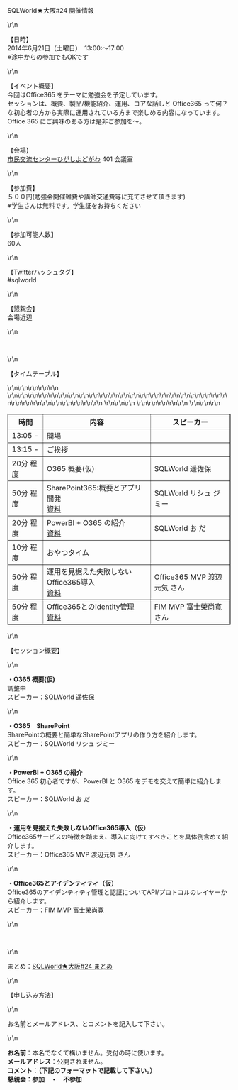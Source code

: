 <p>SQLWorld★大阪#24 開催情報</p>\r\n<p>【日時】<br />2014年6月21日（土曜日）　13:00:～17:00<br /><span>※途中からの参加でもOKです</span></p>\r\n<p>
    【イベント概要】<br />今回はOffice365 をテーマに勉強会を予定しています。<br />セッションは、概要、製品/機能紹介、運用、コアな話しと Office365
    って何？な初心者の方から実際に運用されている方まで楽しめる内容になっています。<br />Office 365 にご興味のある方は是非ご参加を～。</p>\r\n<p>【会場】&nbsp;&nbsp;<br /><a
        href=\"http://www.skc-higashiyodogawa.jp/\" target=\"_blank\">市民交流センターひがしよどがわ</a> 401 会議室</p>\r\n<p>
    【参加費】<br />５００円(勉強会開催雑費や講師交通費等に充てさせて頂きます)<br />※学生さんは無料です。学生証をお持ちください</p>\r\n<p>【参加可能人数】<br />60人</p>\r\n<p>
    【Twitterハッシュタグ】<br />#sqlworld</p>\r\n<p>【懇親会】<br />会場近辺</p>\r\n<p>&nbsp;</p>\r\n<p>【タイムテーブル】</p>\r\n<table
    style=\"width: 100%;\" border=\"1\">\r\n<tbody>\r\n<tr>\r\n<th style=\"width: 80px;\">時間</th>
            <th>内容</th>
            <th style=\"width: 160px;\">スピーカー</th>\r\n
        </tr>\r\n<tr>\r\n<td>13:05 -</td>\r\n<td>開場</td>\r\n<td>&nbsp;</td>\r\n</tr>\r\n<tr>\r\n<td>13:15 -</td>\r\n<td>
                ご挨拶</td>\r\n<td>&nbsp;</td>\r\n</tr>\r\n<tr>\r\n<td>20分 程度</td>\r\n<td>O365 概要(仮)</td>\r\n<td>SQLWorld
                遥佐保</td>\r\n</tr>\r\n<tr>\r\n<td>50分 程度</td>\r\n<td>SharePoint365:概要とアプリ開発<br /><a
                    href=\"http://www.slideshare.net/JamesLRishe/share-point-365\" target=\"_blank\">資料</a></td>\r\n<td>
                SQLWorld リシュ ジミー</td>\r\n</tr>\r\n<tr>\r\n<td>20分 程度</td>\r\n<td>PowerBI + O365 の紹介<br /><a
                    href=\"http://www.slideshare.net/odashinsuke/power-bi-o365\" target=\"_blank\">資料</a></td>\r\n<td>
                SQLWorld お だ</td>\r\n</tr>\r\n<tr>\r\n<td>10分 程度</td>\r\n<td>おやつタイム</td>\r\n<td>&nbsp;</td>\r\n</tr>\r\n
        <tr>\r\n<td>50分 程度</td>\r\n<td>運用を見据えた失敗しないOffice365導入<br /><a
                    href=\"http://www.slideshare.net/genkiw/20140620-office365-up\" target=\"_blank\">資料</a></td>\r\n
            <td>Office365 MVP 渡辺元気 さん</td>\r\n</tr>\r\n<tr>\r\n<td>50分 程度</td>\r\n<td>Office365とのIdentity管理<br /><a
                    href=\"http://www.slideshare.net/naohiro.fujie/office365identity\" target=\"_blank\">資料</a></td>\r\n
            <td>FIM MVP 富士榮尚寛 さん</td>\r\n</tr>\r\n</tbody>\r\n</table>\r\n<p>【セッション概要】</p>\r\n<p><strong>・O365
        概要(仮)</strong><br /> 調整中<br /> スピーカー：SQLWorld 遥佐保</p>\r\n<p>
    <strong>・O365　SharePoint</strong><br />SharePointの概要と簡単なSharePointアプリの作り方を紹介します。<br /> スピーカー：SQLWorld リシュ ジミー</p>
\r\n<p><strong>・PowerBI + O365 の紹介</strong><br />Office 365 初心者ですが、PowerBI と O365 をデモを交えて簡単に紹介します。<br /> スピーカー：SQLWorld
    お だ</p>\r\n<p><strong>・運用を見据えた失敗しないOffice365導入（仮）</strong><br />Office365サービスの特徴を踏まえ、導入に向けてすべきことを具体例含めて紹介します。 <br />
    スピーカー：Office365 MVP 渡辺元気 さん</p>\r\n<p>
    <strong>・Office365とアイデンティティ（仮）</strong><br />Office365のアイデンティティ管理と認証についてAPI/プロトコルのレイヤーから紹介します。 <br /> スピーカー：FIM MVP
    富士榮尚寛</p>\r\n<p>&nbsp;</p>\r\n<p>まとめ：<a href=\"http://togetter.com/li/682976\">SQLWorld★大阪#24 まとめ</a></p>\r\n<p>
    <span style=\"text-decoration: line-through;\">【申し込み方法】</span></p>\r\n<p><span style=\"text-decoration:
        line-through;\">お名前とメールアドレス、とコメントを記入して下さい。</span></p>\r\n<p><span style=\"text-decoration:
        line-through;\"><strong>お名前</strong>：本名でなくて構いません。受付の時に使います。</span><br /><span style=\"text-decoration:
        line-through;\"><strong>メールアドレス</strong>：公開されません。</span><br /><span style=\"text-decoration:
        line-through;\"><strong>コメント</strong>：<strong>（下記のフォーマットで記載して下さい。）</strong></span><br /><span style=\"color:
        #ff0000;\"><strong><span style=\"text-decoration: line-through;\">懇親会：参加　・　不参加</span><br /></strong></span></p>